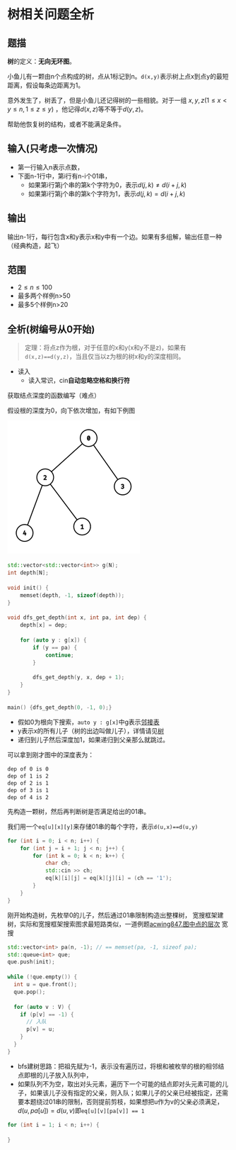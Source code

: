 # 树相关问题全析

## 题描

**树**的定义：**无向无环图**。

小鱼儿有一颗由n个点构成的树，点从1标记到n。`d(x,y)`表示树上点x到点y的最短距离，假设每条边距离为1。

意外发生了，树丢了，但是小鱼儿还记得树的一些相貌。对于一组 $x,y,z(1\le x < y \le n,1\le z\le y)$ ，他记得$d(x,z)$等不等于$d(y,z)$。

帮助他恢复树的结构，或者不能满足条件。

## 输入(只考虑一次情况)

- 第一行输入n表示点数，
- 下面n-1行中，第i行有n-i个01串，
  - 如果第i行第j个串的第k个字符为0，表示$d(j,k)\ne d(i+j,k)$
  - 如果第i行第j个串的第k个字符为1，表示$d(j,k)=d(i+j,k)$

## 输出

输出n-1行，每行包含x和y表示x和y中有一个边。如果有多组解，输出任意一种（经典构造，起飞）

## 范围

- $2\le n\le 100$
- 最多两个样例n>50
- 最多5个样例n>20

## 全析(树编号从0开始)

> 定理：将点z作为根，对于任意的x和y(x和y不是z)，如果有`d(x,z)==d(y,z)`，当且仅当以z为根的树x和y的深度相同。

- 读入
  - 读入常识，cin**自动忽略空格和换行符**

获取结点深度的函数编写（难点）

假设根的深度为0，向下依次增加，有如下例图

![](https://github.com/swapfloor/blog/blob/main/images/graph.png)

```c++
std::vector<std::vector<int>> g(N);
int depth[N];

void init() {
	memset(depth, -1, sizeof(depth));
}

void dfs_get_depth(int x, int pa, int dep) {
	depth[x] = dep;
	
	for (auto y : g[x]) {
		if (y == pa) {
			continue;
		}
		
		dfs_get_depth(y, x, dep + 1);
	}
}

main() {dfs_get_depth(0, -1, 0);}
```

- 假如0为根向下搜索，`auto y : g[x]`中g表示[邻接表](https://baike.baidu.com/item/%E9%82%BB%E6%8E%A5%E8%A1%A8/9796152)
- y表示x的所有儿子（树的出边叫做儿子），详情请见[树](https://baike.baidu.com/item/%E6%A0%91/2699484#viewPageContent)
- 递归到儿子然后深度加1，如果递归到父亲那么就跳过。

可以拿到刚才图中的深度表为：
```
dep of 0 is 0
dep of 1 is 2
dep of 2 is 1
dep of 3 is 1
dep of 4 is 2
```

先构造一颗树，然后再判断树是否满足给出的01串。

我们用一个`eq[u][x][y]`来存储01串的每个字符，表示`d(u,x)==d(u,y)`

```c++
for (int i = 0; i < n; i++) {                         
	for (int j = i + 1; j < n; j++) {                 
		for (int k = 0; k < n; k++) {                 
			char ch;                                  
			std::cin >> ch;                           
			eq[k][i][j] = eq[k][j][i] = (ch == '1');  
		}                                             
	}                                                 
}                                                     
```

刚开始构造树，先枚举0的儿子，然后通过01串限制构造出整棵树，
宽搜框架建树，实际和宽搜框架搜索图求最短路类似，一道例题[acwing847.图中点的层次](https://www.acwing.com/problem/content/description/849/)
宽搜
```c++
std::vector<int> pa(n, -1); // == memset(pa, -1, sizeof pa);
std::queue<int> que;
que.push(init);

while (!que.empty()) {
  int u = que.front();
  que.pop();
  
  for (auto v : V) {
    if (p[v] == -1) {
      // 入队
      p[v] = u;
    }
  }
}
```

- bfs建树思路：把祖先赋为-1，表示没有遍历过，将根和被枚举的根的相邻结点即根的儿子放入队列中，
- 如果队列不为空，取出对头元素，遍历下一个可能的结点即对头元素可能的儿子，如果该儿子没有指定的父亲，则入队；如果儿子的父亲已经被指定，还需要本题绕过01串的限制，否则提前剪枝，如果想把u作为v的父亲必须满足，$d(u,pa[u])=d(u,v)$即`eq[u][v][pa[v]] == 1`

```c++
for (int i = 1; i < n; i++) {

}
```
